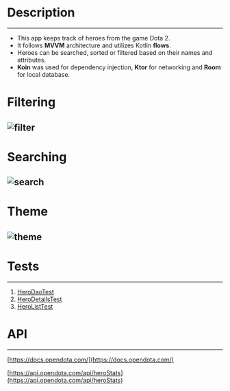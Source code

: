 # Description
---
* This app keeps track of heroes from the game Dota 2.
* It follows **MVVM** architecture and utilizes Kotlin **flows**.
* Heroes can be searched, sorted or filtered based on their names and attributes.
* **Koin** was used for dependency injection, **Ktor** for networking and **Room** for local database.

# Filtering
![filter](https://github.com/Abhiram0106/DotaDex/blob/master/readme_demo/filter.gif)
---
# Searching
![search](https://github.com/Abhiram0106/DotaDex/blob/master/readme_demo/search.gif)
---
# Theme
![theme](https://github.com/Abhiram0106/DotaDex/blob/master/readme_demo/dark.gif)
---

# Tests
---
1. [HeroDaoTest](https://github.com/Abhiram0106/DotaDex//blod/master/app/src/androidTest/java/com/example/dotadex/HeroDaoTest.kt)
2. [HeroDetailsTest](https://github.com/Abhiram0106/DotaDex//blod/master/app/src/androidTest/java/com/example/dotadex/HeroDetailsTest.kt)
3. [HeroListTest](https://github.com/Abhiram0106/DotaDex//blod/master/app/src/androidTest/java/com/example/dotadex/HeroListTest.kt)

# API
---
[https://docs.opendota.com/](https://docs.opendota.com/)

[https://api.opendota.com/api/heroStats](https://api.opendota.com/api/heroStats)